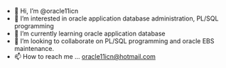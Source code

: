 - 👋 Hi, I’m @oracle11icn
- 👀 I’m interested in oracle application database administration, PL/SQL programming
- 🌱 I’m currently learning oracle application database
- 💞️ I’m looking to collaborate on PL/SQL programming and oracle EBS maintenance.
- 📫 How to reach me ... oracle11icn@hotmail.com

<!---
oracle11icn/oracle11icn is a ✨ special ✨ repository because its `README.md` (this file) appears on your GitHub profile.
You can click the Preview link to take a look at your changes.
--->
